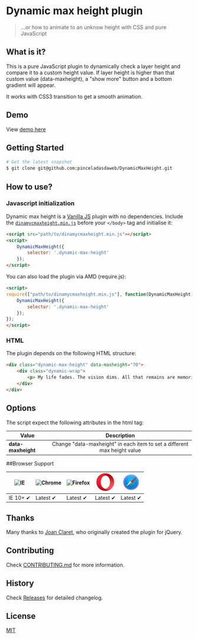 # Dynamic max height plugin
> ...or how to animate to an unknow height with CSS and pure JavaScript

## What is it?

This is a pure JavaScript plugin to dynamically check a layer height and compare it to a custom height value.
If layer height is higher than that custom value (data-maxheight), a "show more" button and a bottom gradient will appear.

It works with CSS3 transition to get a smooth animation.

## Demo

View [demo here](http://www.pinceladasdaweb.com.br/blog/uploads/dynamicheight/)

## Getting Started

```bash
# Get the latest snapshot
$ git clone git@github.com:pinceladasdaweb/DynamicMaxHeight.git
```

## How to use?

### Javascript initialization

Dynamic max height is a [Vanilla JS](http://vanilla-js.com/) plugin with no dependencies. Include the [`dinamycmaxheight.min.js`](build/dinamycmaxheight.min.js) before your ```</body>``` tag and initialise it:

```html
<script src="path/to/dinamycmaxheight.min.js"></script>
<script>
    DynamicMaxHeight({
        selector: '.dynamic-max-height'
    });
</script>
```

You can also load the plugin via AMD (require.js):

```html
<script>
require(["path/to/dinamycmaxheight.min.js"], function(DynamicMaxHeight) {
    DynamicMaxHeight({
        selector: '.dynamic-max-height'
    });
});
</script>
```

### HTML

The plugin depends on the following HTML structure:

```html
<div class="dynamic-max-height" data-maxheight="70">
    <div class="dynamic-wrap">
        <p> My life fades. The vision dims. All that remains are memories. I remember a time of chaos... ruined dreams... this wasted land. But most of all, I remember The Road Warrior. The man we called "Max." To understand who he was, you have to go back to another time... when the world was powered by the black fuel... and the desert sprouted great cities of pipe and steel. Gone now... swept away. For reasons long forgotten, two mighty warrior tribes went to war, and touched off a blaze which engulfed them all. Without fuel they were nothing. They'd built a house of straw. The thundering machines sputtered and stopped. Their leaders talked and talked and talked. But nothing could stem the avalanche. Their world crumbled. The cities exploded. A whirlwind of looting, a firestorm of fear. Men began to feed on men. On the roads it was a white line nightmare. Only those mobile enough to scavenge, brutal enough to pillage would survive. The gangs took over the highways, ready to wage war for a tank of juice. And in this maelstrom of decay, ordinary men were battered and smashed... men like Max... the warrior Max. In the roar of an engine, he lost everything... and became a shell of a man... a burnt-out, desolate man, a man haunted by the demons of his past, a man who wandered out into the wasteland. And it was here, in this blighted place, that he learned to live again.</p>
    </div>
</div>
```

## Options

The script expect the following attributes in the html tag:

| Value                              | Description                                                              |
| ---------------------------------- |:------------------------------------------------------------------------:|
| **data-maxheight**                 | Change "data-maxheight" in each item to set a different max height value |

##Browser Support

![IE](https://raw.githubusercontent.com/alrra/browser-logos/master/internet-explorer/internet-explorer_48x48.png) | ![Chrome](https://raw.githubusercontent.com/alrra/browser-logos/master/chrome/chrome_48x48.png) | ![Firefox](https://raw.githubusercontent.com/alrra/browser-logos/master/firefox/firefox_48x48.png) | ![Opera](https://raw.githubusercontent.com/alrra/browser-logos/master/opera/opera_48x48.png) | ![Safari](https://raw.githubusercontent.com/alrra/browser-logos/master/safari/safari_48x48.png)
--- | --- | --- | --- | --- |
IE 10+ ✔ | Latest ✔ | Latest ✔ | Latest ✔ | Latest ✔ |

## Thanks

Many thanks to [Joan Claret](https://github.com/JoanClaret/jquery-dynamic-max-height), who originally created the plugin for jQuery.

## Contributing

Check [CONTRIBUTING.md](CONTRIBUTING.md) for more information.

## History

Check [Releases](https://github.com/pinceladasdaweb/DynamicMaxHeight/releases) for detailed changelog.

## License
[MIT](LICENSE)